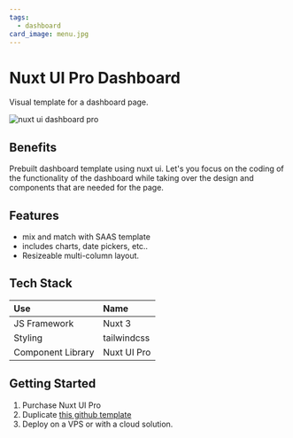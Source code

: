 ```yaml
---
tags:
  - dashboard
card_image: menu.jpg
---
```


# Nuxt UI Pro Dashboard

Visual template for a dashboard page.

![nuxt ui dashboard pro](/nuxt-dashboard-pro.png)

## Benefits
Prebuilt dashboard template using nuxt ui. Let's you focus on the coding of the functionality of the dashboard while taking over the design and components that are needed for the page.

## Features
+ mix and match with SAAS template
+ includes charts, date pickers, etc..
+ Resizeable multi-column layout.

## Tech Stack

| Use | Name |
|:--- |:---- |
| JS Framework | Nuxt 3 |
| Styling | tailwindcss |
| Component Library | Nuxt UI Pro |

## Getting Started

1. Purchase Nuxt UI Pro
2. Duplicate [this github template](https://github.com/nuxt-ui-pro/dashboard)
3. Deploy on a VPS or with a cloud solution.